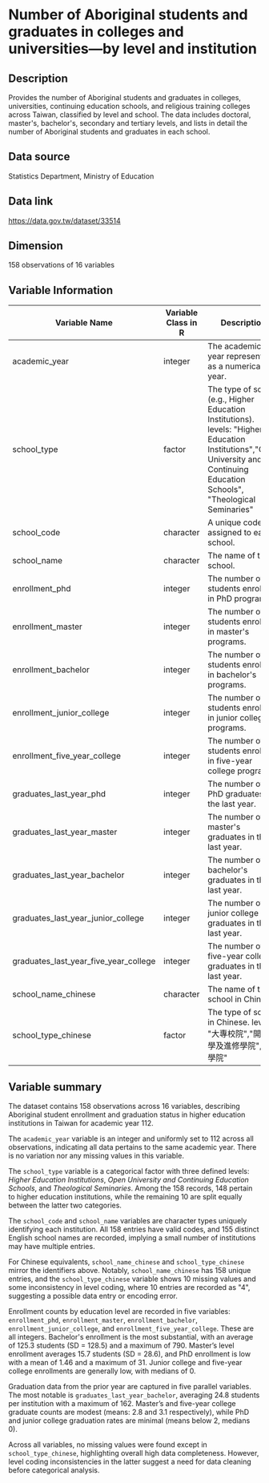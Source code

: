 # Number of Aboriginal students and graduates in colleges and universities—by level and institution

## Description

Provides the number of Aboriginal students and graduates in colleges, universities, continuing education schools, and religious training colleges across Taiwan, classified by level and school. The data includes doctoral, master's, bachelor's, secondary and tertiary levels, and lists in detail the number of Aboriginal students and graduates in each school.

## Data source

Statistics Department, Ministry of Education

## Data link

https://data.gov.tw/dataset/33514

## Dimension

158 observations of 16 variables

## Variable Information

| Variable Name                        | Variable Class in R | Description                                                      |
|-------------------------------------|---------------------|------------------------------------------------------------------|
| academic_year                       | integer              | The academic year represented as a numerical year.              |
| school_type                         | factor               | The type of school (e.g., Higher Education Institutions).  levels: "Higher Education Institutions","Open University and Continuing Education Schools", "Theological Seminaries"       |
| school_code                         | character            | A unique code assigned to each school.                          |
| school_name                         | character            | The name of the school.                                         |
| enrollment_phd                      | integer              | The number of students enrolled in PhD programs.                |
| enrollment_master                   | integer              | The number of students enrolled in master's programs.           |
| enrollment_bachelor                 | integer              | The number of students enrolled in bachelor's programs.         |
| enrollment_junior_college          | integer              | The number of students enrolled in junior college programs.     |
| enrollment_five_year_college       | integer              | The number of students enrolled in five-year college programs.  |
| graduates_last_year_phd            | integer              | The number of PhD graduates in the last year.                  |
| graduates_last_year_master         | integer              | The number of master's graduates in the last year.             |
| graduates_last_year_bachelor       | integer              | The number of bachelor's graduates in the last year.           |
| graduates_last_year_junior_college | integer              | The number of junior college graduates in the last year.       |
| graduates_last_year_five_year_college | integer           | The number of five-year college graduates in the last year.    |
| school_name_chinese                 | character            | The name of the school in Chinese.                             |
| school_type_chinese                 | factor            | The type of school in Chinese. levels: "大專校院","開放大學及進修學院","神學院"                               |

## Variable summary

The dataset contains 158 observations across 16 variables, describing Aboriginal student enrollment and graduation status in higher education institutions in Taiwan for academic year 112.

The `academic_year` variable is an integer and uniformly set to 112 across all observations, indicating all data pertains to the same academic year. There is no variation nor any missing values in this variable.

The `school_type` variable is a categorical factor with three defined levels: *Higher Education Institutions*, *Open University and Continuing Education Schools*, and *Theological Seminaries*. Among the 158 records, 148 pertain to higher education institutions, while the remaining 10 are split equally between the latter two categories.

The `school_code` and `school_name` variables are character types uniquely identifying each institution. All 158 entries have valid codes, and 155 distinct English school names are recorded, implying a small number of institutions may have multiple entries.

For Chinese equivalents, `school_name_chinese` and `school_type_chinese` mirror the identifiers above. Notably, `school_name_chinese` has 158 unique entries, and the `school_type_chinese` variable shows 10 missing values and some inconsistency in level coding, where 10 entries are recorded as "4", suggesting a possible data entry or encoding error.

Enrollment counts by education level are recorded in five variables: `enrollment_phd`, `enrollment_master`, `enrollment_bachelor`, `enrollment_junior_college`, and `enrollment_five_year_college`. These are all integers. Bachelor's enrollment is the most substantial, with an average of 125.3 students (SD = 128.5) and a maximum of 790. Master’s level enrollment averages 15.7 students (SD = 28.6), and PhD enrollment is low with a mean of 1.46 and a maximum of 31. Junior college and five-year college enrollments are generally low, with medians of 0.

Graduation data from the prior year are captured in five parallel variables. The most notable is `graduates_last_year_bachelor`, averaging 24.8 students per institution with a maximum of 162. Master’s and five-year college graduate counts are modest (means: 2.8 and 3.1 respectively), while PhD and junior college graduation rates are minimal (means below 2, medians 0).

Across all variables, no missing values were found except in `school_type_chinese`, highlighting overall high data completeness. However, level coding inconsistencies in the latter suggest a need for data cleaning before categorical analysis.

